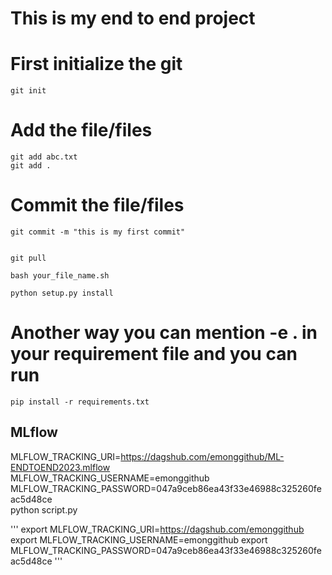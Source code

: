 # This is my end to end project

# First initialize the git

```
git init
```
# Add the file/files
```
git add abc.txt
git add .
```
# Commit the file/files
```
git commit -m "this is my first commit"
```

```

git pull

```

```
bash your_file_name.sh
```

```
python setup.py install
```

# Another way you can mention -e . in your requirement file and you can run

```
pip install -r requirements.txt
```


## MLflow

MLFLOW_TRACKING_URI=https://dagshub.com/emonggithub/ML-ENDTOEND2023.mlflow \
MLFLOW_TRACKING_USERNAME=emonggithub \
MLFLOW_TRACKING_PASSWORD=047a9ceb86ea43f33e46988c325260feac5d48ce\
python script.py

'''
export MLFLOW_TRACKING_URI=https://dagshub.com/emonggithub
export MLFLOW_TRACKING_USERNAME=emonggithub
export MLFLOW_TRACKING_PASSWORD=047a9ceb86ea43f33e46988c325260feac5d48ce
'''

